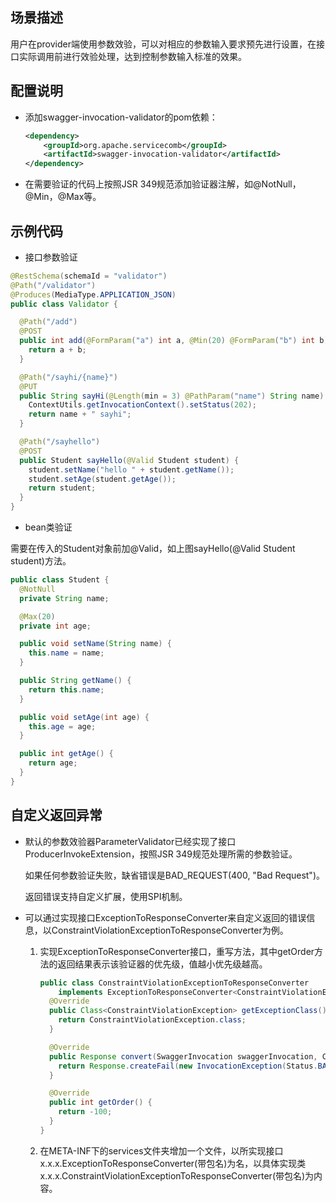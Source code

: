 ## 场景描述

用户在provider端使用参数效验，可以对相应的参数输入要求预先进行设置，在接口实际调用前进行效验处理，达到控制参数输入标准的效果。

## 配置说明

* 添加swagger-invocation-validator的pom依赖：

  ```xml
  <dependency>
      <groupId>org.apache.servicecomb</groupId>
      <artifactId>swagger-invocation-validator</artifactId>
  </dependency>
  ```

* 在需要验证的代码上按照JSR 349规范添加验证器注解，如@NotNull，@Min，@Max等。

## 示例代码

* 接口参数验证

```java
@RestSchema(schemaId = "validator")
@Path("/validator")
@Produces(MediaType.APPLICATION_JSON)
public class Validator {

  @Path("/add")
  @POST
  public int add(@FormParam("a") int a, @Min(20) @FormParam("b") int b) {
    return a + b;
  }

  @Path("/sayhi/{name}")
  @PUT
  public String sayHi(@Length(min = 3) @PathParam("name") String name) {
    ContextUtils.getInvocationContext().setStatus(202);
    return name + " sayhi";
  }

  @Path("/sayhello")
  @POST
  public Student sayHello(@Valid Student student) {
    student.setName("hello " + student.getName());
    student.setAge(student.getAge());
    return student;
  }
}
```

* bean类验证

需要在传入的Student对象前加@Valid，如上图sayHello\(@Valid Student student\)方法。

```java
public class Student {
  @NotNull
  private String name;

  @Max(20)
  private int age;

  public void setName(String name) {
    this.name = name;
  }

  public String getName() {
    return this.name;
  }

  public void setAge(int age) {
    this.age = age;
  }

  public int getAge() {
    return age;
  }
}
```

## 自定义返回异常

* 默认的参数效验器ParameterValidator已经实现了接口ProducerInvokeExtension，按照JSR 349规范处理所需的参数验证。

  如果任何参数验证失败，缺省错误是BAD\_REQUEST\(400, "Bad Request"\)。

  返回错误支持自定义扩展，使用SPI机制。

* 可以通过实现接口ExceptionToResponseConverter来自定义返回的错误信息，以ConstraintViolationExceptionToResponseConverter为例。

  1. 实现ExceptionToResponseConverter接口，重写方法，其中getOrder方法的返回结果表示该验证器的优先级，值越小优先级越高。

     ```java
     public class ConstraintViolationExceptionToResponseConverter
         implements ExceptionToResponseConverter<ConstraintViolationException> {
       @Override
       public Class<ConstraintViolationException> getExceptionClass() {
         return ConstraintViolationException.class;
       }

       @Override
       public Response convert(SwaggerInvocation swaggerInvocation, ConstraintViolationException e) {
         return Response.createFail(new InvocationException(Status.BAD_REQUEST, e.getConstraintViolations().toString()));
       }

       @Override
       public int getOrder() {
         return -100;
       }
     }
     ```

  2. 在META-INF下的services文件夹增加一个文件，以所实现接口x.x.x.ExceptionToResponseConverter\(带包名\)为名，以具体实现类x.x.x.ConstraintViolationExceptionToResponseConverter\(带包名\)为内容。



